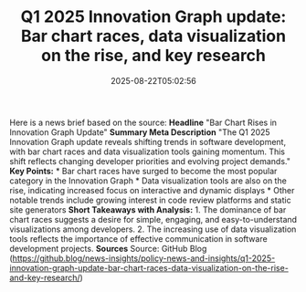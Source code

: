 ﻿---
title: "Q1 2025 Innovation Graph update: Bar chart races, data visualization on the rise, and key research"
date: "2025-08-22T05:02:56"
category: "Markets"
summary: ""
slug: "q1 2025 innovation graph update bar chart races data visuali"
source_urls:
  - "https://github.blog/news-insights/policy-news-and-insights/q1-2025-innovation-graph-update-bar-chart-races-data-visualization-on-the-rise-and-key-research/"
seo:
  title: "Q1 2025 Innovation Graph update: Bar chart races, data visualization on the rise, and key research | Hash n Hedge"
  description: ""
  keywords: ["news", "markets", "brief"]
---
Here is a news brief based on the source:  **Headline** "Bar Chart Rises in Innovation Graph Update"  **Summary Meta Description** "The Q1 2025 Innovation Graph update reveals shifting trends in software development, with bar chart races and data visualization tools gaining momentum. This shift reflects changing developer priorities and evolving project demands."  **Key Points:**  * Bar chart races have surged to become the most popular category in the Innovation Graph * Data visualization tools are also on the rise, indicating increased focus on interactive and dynamic displays * Other notable trends include growing interest in code review platforms and static site generators  **Short Takeaways with Analysis:**  1. The dominance of bar chart races suggests a desire for simple, engaging, and easy-to-understand visualizations among developers. 2. The increasing use of data visualization tools reflects the importance of effective communication in software development projects.  **Sources** Source: GitHub Blog (https://github.blog/news-insights/policy-news-and-insights/q1-2025-innovation-graph-update-bar-chart-races-data-visualization-on-the-rise-and-key-research/) 
